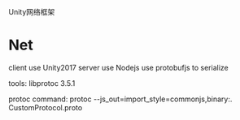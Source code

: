 
Unity网络框架

# Net
client use Unity2017
server use Nodejs
use protobufjs to serialize

tools:
libprotoc 3.5.1

protoc command:
protoc --js_out=import_style=commonjs,binary:. CustomProtocol.proto
